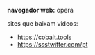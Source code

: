 **navegador web:** opera

sites que baixam videos:
- https://cobalt.tools
- https://ssstwitter.com/pt
